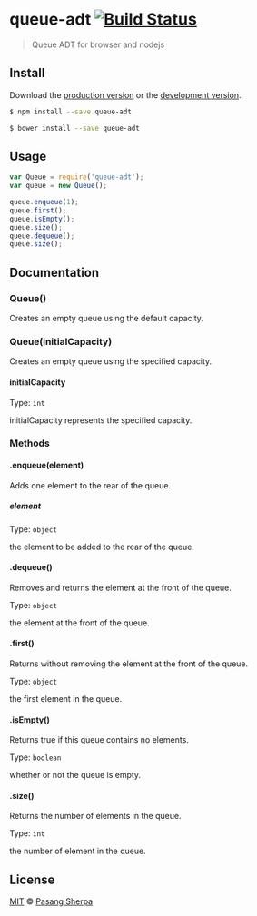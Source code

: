 # queue-adt [![Build Status](https://travis-ci.org/pasangsherpa/queue-adt.svg?branch=master)](https://travis-ci.org/pasangsherpa/queue-adt)

> Queue ADT for browser and nodejs


## Install

Download the [production version][min] or the [development version][max].

[min]: https://raw.githubusercontent.com/pasangsherpa/queue-adt/master/dist/queue-adt.min.js
[max]: https://raw.githubusercontent.com/pasangsherpa/queue-adt/master/dist/queue-adt.js

```sh
$ npm install --save queue-adt
```

```sh
$ bower install --save queue-adt
```


## Usage

```js
var Queue = require('queue-adt');
var queue = new Queue();

queue.enqueue(1);
queue.first();
queue.isEmpty();
queue.size();
queue.dequeue();
queue.size();
```


## Documentation

### Queue()

Creates an empty queue using the default capacity.

### Queue(initialCapacity)

Creates an empty queue using the specified capacity.

#### initialCapacity

Type: `int`

initialCapacity represents the specified capacity.


### Methods

#### .enqueue(element)

Adds one element to the rear of the queue.

##### element

Type: `object`

the element to be added to the rear of the queue.

#### .dequeue()

Removes and returns the element at the front of the queue.

Type: `object`

the element at the front of the queue.

#### .first()

Returns without removing the element at the front of the queue.

Type: `object`

the first element in the queue.

#### .isEmpty()

Returns true if this queue contains no elements.

Type: `boolean`

whether or not the queue is empty.

#### .size()

Returns the number of elements in the queue.

Type: `int`

the number of element in the queue.


## License

[MIT](http://opensource.org/licenses/MIT) © [Pasang Sherpa](https://github.com/pasangsherpa)

